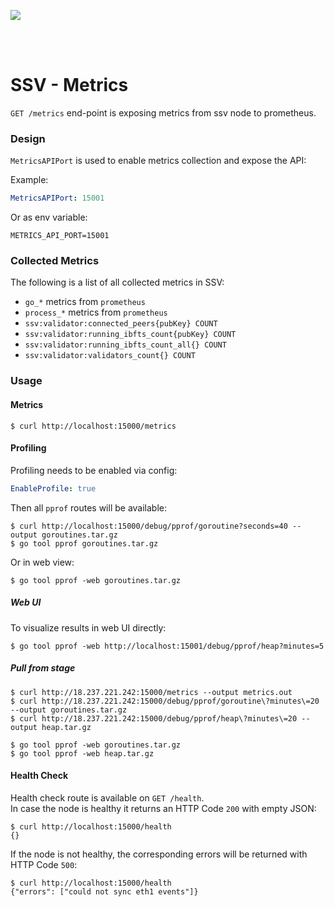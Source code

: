 [<img src="../docs/resources/bloxstaking_header_image.png" >](https://www.bloxstaking.com/)

<br>
<br>


# SSV - Metrics

`GET /metrics` end-point is exposing metrics from ssv node to prometheus.

### Design

`MetricsAPIPort` is used to enable metrics collection and expose the API: 

Example:
```yaml
MetricsAPIPort: 15001
```

Or as env variable:
```shell
METRICS_API_PORT=15001
```

### Collected Metrics

The following is a list of all collected metrics in SSV:

* `go_*` metrics from `prometheus` 
* `process_*` metrics from `prometheus` 
* `ssv:validator:connected_peers{pubKey} COUNT`
* `ssv:validator:running_ibfts_count{pubKey} COUNT`
* `ssv:validator:running_ibfts_count_all{} COUNT`
* `ssv:validator:validators_count{} COUNT`

### Usage

#### Metrics

```shell
$ curl http://localhost:15000/metrics
```

#### Profiling

Profiling needs to be enabled via config:
```yaml
EnableProfile: true
```

Then all `pprof` routes will be available:
```shell
$ curl http://localhost:15000/debug/pprof/goroutine?seconds=40 --output goroutines.tar.gz
$ go tool pprof goroutines.tar.gz
```
Or in web view:
```shell
$ go tool pprof -web goroutines.tar.gz
```

##### Web UI

To visualize results in web UI directly:
```shell
$ go tool pprof -web http://localhost:15001/debug/pprof/heap?minutes=5
```

##### Pull from stage

```shell
$ curl http://18.237.221.242:15000/metrics --output metrics.out
$ curl http://18.237.221.242:15000/debug/pprof/goroutine\?minutes\=20 --output goroutines.tar.gz
$ curl http://18.237.221.242:15000/debug/pprof/heap\?minutes\=20 --output heap.tar.gz
```
```shell
$ go tool pprof -web goroutines.tar.gz 
$ go tool pprof -web heap.tar.gz
```

#### Health Check

Health check route is available on `GET /health`. \
In case the node is healthy it returns an HTTP Code `200` with empty JSON:
```shell
$ curl http://localhost:15000/health
{}
```

If the node is not healthy, the corresponding errors will be returned with HTTP Code `500`:
```shell
$ curl http://localhost:15000/health
{"errors": ["could not sync eth1 events"]}
```
